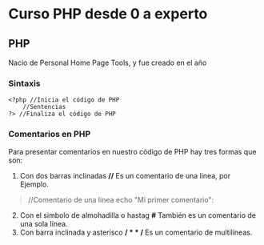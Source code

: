 # Curso PHP desde 0 a experto

## PHP

Nacio de Personal Home Page Tools, y fue creado en el año 


### Sintaxis

```
<?php //Inicia el código de PHP
    //Sentencias
?> //Finaliza el código de PHP
```
### Comentarios en PHP

Para presentar comentarios en nuestro código de PHP hay tres formas que son:

1. Con dos barras inclinadas **//** Es un comentario de una linea, por Ejemplo.

> //Comentario de una linea
echo "Mi primer comentario":

2. Con el simbolo de almohadilla o hastag **#** También es un comentario de una sola línea.
3. Con barra inclinada y asterisco **/ *  * /** Es un comentario de multilineas.
